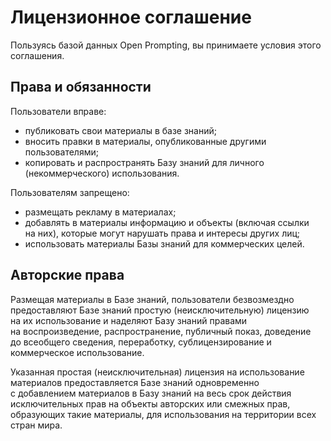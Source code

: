 # Лицензионное соглашение

Пользуясь базой данных Open Prompting, вы принимаете условия этого соглашения.

## Права и обязанности
Пользователи вправе:
* публиковать свои материалы в базе знаний;<br>
* вносить правки в материалы, опубликованные другими пользователями;<br>
* копировать и распространять Базу знаний для личного (некоммерческого) использования.

Пользователям запрещено:
* размещать рекламу в материалах;<br>
* добавлять в материалы информацию и объекты (включая ссылки на них), которые могут нарушать права и интересы других лиц;<br>
* использовать материалы Базы знаний для коммерческих целей.

## Авторские права
Размещая материалы в Базе знаний, пользователи безвозмездно предоставляют Базе знаний простую (неисключительную) лицензию на их использование и наделяют Базу знаний правами на воспроизведение, распространение, публичный показ, доведение до всеобщего сведения, переработку, сублицензирование и коммерческое использование.

Указанная простая (неисключительная) лицензия на использование материалов предоставляется Базе знаний одновременно с добавлением материалов в Базу знаний на весь срок действия исключительных прав на объекты авторских или смежных прав, образующих такие материалы, для использования на территории всех стран мира.
